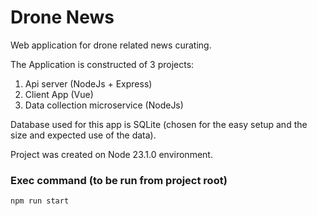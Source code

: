 # Drone News

Web application for drone related news curating.

The Application is constructed of 3 projects:

   1. Api server (NodeJs + Express)
   2. Client App (Vue)
   3. Data collection microservice (NodeJs)

Database used for this app is SQLite (chosen for the easy setup and the size and expected use of the data).

Project was created on Node 23.1.0 environment.

### Exec command (to be run from project root)

```
npm run start
```
